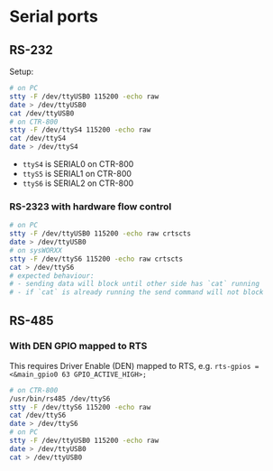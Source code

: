 # Serial ports

## RS-232

Setup:

```sh
# on PC
stty -F /dev/ttyUSB0 115200 -echo raw
date > /dev/ttyUSB0
cat /dev/ttyUSB0
# on CTR-800
stty -F /dev/ttyS4 115200 -echo raw
cat /dev/ttyS4
date > /dev/ttyS4
```

- `ttyS4` is SERIAL0 on CTR-800
- `ttyS5` is SERIAL1 on CTR-800
- `ttyS6` is SERIAL2 on CTR-800

### RS-2323 with hardware flow control

```sh
# on PC
stty -F /dev/ttyUSB0 115200 -echo raw crtscts
date > /dev/ttyUSB0
# on sysWORXX
stty -F /dev/ttyS6 115200 -echo raw crtscts
cat > /dev/ttyS6
# expected behaviour:
# - sending data will block until other side has `cat` running
# - if `cat` is already running the send command will not block
```

## RS-485

### With DEN GPIO mapped to RTS

This requires Driver Enable (DEN) mapped to RTS, e.g. `rts-gpios = <&main_gpio0 63 GPIO_ACTIVE_HIGH>;`

```bash
# on CTR-800
/usr/bin/rs485 /dev/ttyS6
stty -F /dev/ttyS6 115200 -echo raw
cat /dev/ttyS6
date > /dev/ttyS6
# on PC
stty -F /dev/ttyUSB0 115200 -echo raw
date > /dev/ttyUSB0
cat > /dev/ttyUSB0
```
